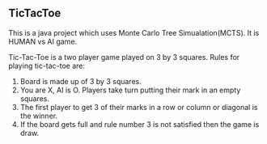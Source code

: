 ## TicTacToe
This is a java project which uses Monte Carlo Tree Simualation(MCTS). It is HUMAN vs AI game.

Tic-Tac-Toe is a two player game played on 3 by 3 squares. 
Rules for playing tic-tac-toe are:
1. Board is made up of 3 by 3 squares.
2. You are X, AI is O. Players take turn putting their mark in an empty squares.
3. The first player to get 3 of their marks in a row or column or diagonal is the winner.
4. If the board gets full and rule number 3 is not satisfied then the game is draw.
